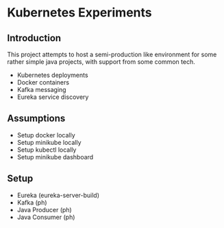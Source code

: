 # Kubernetes Experiments
## Introduction
This project attempts to host a semi-production like environment for some rather simple java projects, with support from some common tech.
* Kubernetes deployments
* Docker containers
* Kafka messaging
* Eureka service discovery
## Assumptions
* Setup docker locally
* Setup minikube locally
* Setup kubectl locally
* Setup minikube dashboard
## Setup
* Eureka (eureka-server-build)
* Kafka (ph)
* Java Producer (ph)
* Java Consumer (ph)
